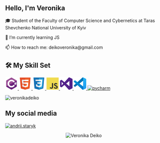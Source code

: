 ## Hello, I'm Veronika  

<div align="left">
  <p>🎓 Student of the Faculty of Computer Science and Cybernetics at Taras Shevchenko National University of Kyiv</p>
  <p>🌱 I’m currently learning JS</p>
  <p>📫 How to reach me: deikoveronika@gmail.com</p>
</div>


## 🛠️ My Skill Set
<p> 
<a href="https://docs.microsoft.com/en-us/dotnet/csharp/" target="_blank"> <img src="https://raw.githubusercontent.com/devicons/devicon/master/icons/csharp/csharp-original.svg" alt="csharp" width="40" height="40"/> </a>
<a href="https://www.w3.org/html/" target="_blank"> <img src="https://raw.githubusercontent.com/devicons/devicon/master/icons/html5/html5-original.svg" alt="html" width="40" height="40"/> </a>
<a href="https://www.w3schools.com/css/" target="_blank"> <img src="https://raw.githubusercontent.com/devicons/devicon/master/icons/css3/css3-original.svg" alt="css" width="40" height="40"/> </a>
<a href="https://www.javascript.com/" target="_blank"> <img src="https://raw.githubusercontent.com/devicons/devicon/master/icons/javascript/javascript-original.svg" alt="javascript" width="40" height="40"/> </a>
<a href="https://code.visualstudio.com/" target="_blank"> <img src="https://raw.githubusercontent.com/devicons/devicon/master/icons/visualstudio/visualstudio-plain.svg" alt="visualstudio" width="40" height="40"/> </a>
<a href="https://code.visualstudio.com/" target="_blank"> <img src="https://raw.githubusercontent.com/devicons/devicon/master/icons/vscode/vscode-original.svg" alt="visualstudio" width="40" height="40"/> </a>
<a href="https://www.jetbrains.com/pycharm/" target="_blank"> <img src="https://upload.wikimedia.org/wikipedia/commons/c/c0/WebStorm_Icon.svg" alt="pycharm" width="40" height="40"/> </a>
</p>
<div><img src="https://github-readme-stats.vercel.app/api?username=DeikoVeronika&show_icons=true&locale=en&title_color=ab0c5b&text_color=ab0c5b&icon_color=ab0c5b&bg_color=ffffff" alt="veronikadeiko" /></div>

## My social media
<div>
<a href="https://www.instagram.com/deiko_veronika/" target="blank"><img align="center" src="https://raw.githubusercontent.com/rahuldkjain/github-profile-readme-generator/master/src/images/icons/Social/instagram.svg" alt="andrii.staryk" height="30" width="40" /></a>
</div>

<div align="center">
  <p> <img src="https://komarev.com/ghpvc/?username=DeikoVeronika&label=Profile%20views&color=0e75b6&style=flat" alt="Veronika Deiko" /> </p>
</div>
<!--
**DeikoVeronika/DeikoVeronika** is a ✨ _special_ ✨ repository because its `README.md` (this file) appears on your GitHub profile.

Here are some ideas to get you started:

- 🔭 I’m currently working on ...
- 🌱 I’m currently learning ...
- 👯 I’m looking to collaborate on ...
- 🤔 I’m looking for help with ...
- 💬 Ask me about ...
- 📫 How to reach me: ...
- 😄 Pronouns: ...
- ⚡ Fun fact: ...
-->
